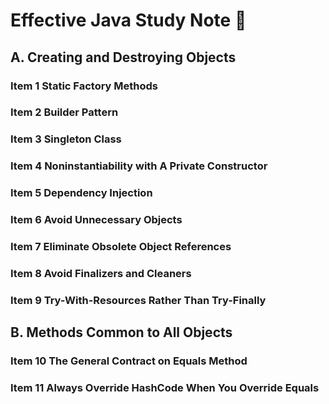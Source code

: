 
# Effective Java Study Note 🎯

## A. Creating and Destroying Objects

### Item 1 Static Factory Methods

### Item 2 Builder Pattern

### Item 3 Singleton Class

### Item 4 Noninstantiability with A Private Constructor

### Item 5 Dependency Injection

### Item 6 Avoid Unnecessary Objects

### Item 7 Eliminate Obsolete Object References

### Item 8 Avoid Finalizers and Cleaners

### Item 9 Try-With-Resources Rather Than Try-Finally

## B. Methods Common to All Objects

### Item 10 The General Contract on Equals Method

### Item 11 Always Override HashCode When You Override Equals